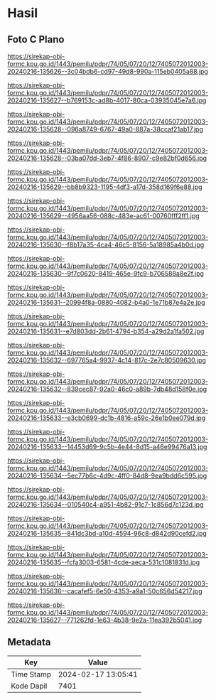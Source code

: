 # Hasil

## Foto C Plano

https://sirekap-obj-formc.kpu.go.id/1443/pemilu/pdpr/74/05/07/20/12/7405072012003-20240216-135626--3c04bdb6-cd97-49d8-990a-115eb0405a88.jpg

https://sirekap-obj-formc.kpu.go.id/1443/pemilu/pdpr/74/05/07/20/12/7405072012003-20240216-135627--b769153c-ad8b-4017-80ca-03935045e7a6.jpg

https://sirekap-obj-formc.kpu.go.id/1443/pemilu/pdpr/74/05/07/20/12/7405072012003-20240216-135628--096a8749-6767-49a0-887a-38ccaf21ab17.jpg

https://sirekap-obj-formc.kpu.go.id/1443/pemilu/pdpr/74/05/07/20/12/7405072012003-20240216-135628--03ba07dd-3eb7-4f86-8907-c9e82bf0d656.jpg

https://sirekap-obj-formc.kpu.go.id/1443/pemilu/pdpr/74/05/07/20/12/7405072012003-20240216-135629--bb8b9323-1195-4df3-a17d-358d169f6e88.jpg

https://sirekap-obj-formc.kpu.go.id/1443/pemilu/pdpr/74/05/07/20/12/7405072012003-20240216-135629--4956aa56-088c-483e-ac61-00760fff2ff1.jpg

https://sirekap-obj-formc.kpu.go.id/1443/pemilu/pdpr/74/05/07/20/12/7405072012003-20240216-135630--f8b17a35-4ca4-46c5-8156-5a18985a4b0d.jpg

https://sirekap-obj-formc.kpu.go.id/1443/pemilu/pdpr/74/05/07/20/12/7405072012003-20240216-135630--9f7c0620-8419-465e-9fc9-b706588a8e2f.jpg

https://sirekap-obj-formc.kpu.go.id/1443/pemilu/pdpr/74/05/07/20/12/7405072012003-20240216-135631--20994f8a-0880-4082-b4a0-1e71b87e4a2e.jpg

https://sirekap-obj-formc.kpu.go.id/1443/pemilu/pdpr/74/05/07/20/12/7405072012003-20240216-135631--e7d803dd-2b61-4794-b354-a29d2a1fa502.jpg

https://sirekap-obj-formc.kpu.go.id/1443/pemilu/pdpr/74/05/07/20/12/7405072012003-20240216-135632--697765a4-9937-4c14-817c-2e7c80509630.jpg

https://sirekap-obj-formc.kpu.go.id/1443/pemilu/pdpr/74/05/07/20/12/7405072012003-20240216-135632--839cec87-92a0-46c0-a89b-7db48d158f0e.jpg

https://sirekap-obj-formc.kpu.go.id/1443/pemilu/pdpr/74/05/07/20/12/7405072012003-20240216-135633--e3cb0699-dc1b-4816-a59c-26e1b0ee079d.jpg

https://sirekap-obj-formc.kpu.go.id/1443/pemilu/pdpr/74/05/07/20/12/7405072012003-20240216-135633--14453d69-9c5b-4e44-8d15-a46e99476a13.jpg

https://sirekap-obj-formc.kpu.go.id/1443/pemilu/pdpr/74/05/07/20/12/7405072012003-20240216-135634--5ec77b6c-4d9c-4ff0-84d8-9ea9bdd6c595.jpg

https://sirekap-obj-formc.kpu.go.id/1443/pemilu/pdpr/74/05/07/20/12/7405072012003-20240216-135634--010540c4-a951-4b82-91c7-1c856d7c123d.jpg

https://sirekap-obj-formc.kpu.go.id/1443/pemilu/pdpr/74/05/07/20/12/7405072012003-20240216-135635--841dc3bd-a10d-4594-96c8-d842d90cefd2.jpg

https://sirekap-obj-formc.kpu.go.id/1443/pemilu/pdpr/74/05/07/20/12/7405072012003-20240216-135635--fcfa3003-6581-4cde-aeca-531c1081831d.jpg

https://sirekap-obj-formc.kpu.go.id/1443/pemilu/pdpr/74/05/07/20/12/7405072012003-20240216-135636--cacafef5-6e50-4353-a9a1-50c656d54217.jpg

https://sirekap-obj-formc.kpu.go.id/1443/pemilu/pdpr/74/05/07/20/12/7405072012003-20240216-135627--771262fd-1e63-4b38-9e2a-11ea392b5041.jpg


## Metadata

| Key        | Value               |
| ---------- | ------------------- |
| Time Stamp | 2024-02-17 13:05:41 |
| Kode Dapil | 7401                |



